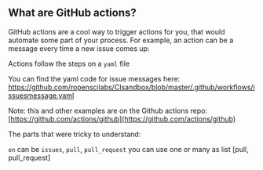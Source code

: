 ## What are GitHub actions?

GitHub actions are a cool way to trigger actions for you, that would automate some part of your process.
For example, an action can be a message every time a new issue comes up:

Actions follow the steps on a `yaml` file 

You can find the yaml code for issue messages here:
https://github.com/ropenscilabs/CIsandbox/blob/master/.github/workflows/issuesmessage.yaml

Note: this and other examples are on the Github actions repo: 
[https://github.com/actions/github](https://github.com/actions/github)

The parts that were tricky to understand:

`on` can be `issues`, `pull`, `pull_request` you can use one or many as list [pull, pull_request]

